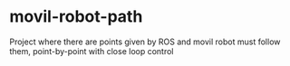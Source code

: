 # movil-robot-path
Project where there are points given by ROS and movil robot must follow them, point-by-point with close loop control
